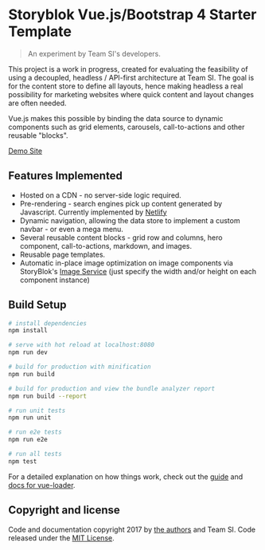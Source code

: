 # Storyblok Vue.js/Bootstrap 4 Starter Template
> An experiment by Team SI's developers.

This project is a work in progress, created for evaluating the feasibility of using a decoupled, headless / API-first architecture at Team SI. The goal is for the content store to define all layouts, hence making headless a real possibility for marketing websites where quick content and layout changes are often needed.

Vue.js makes this possible by binding the data source to dynamic components such as grid elements, carousels, call-to-actions and other reusable "blocks".

[Demo Site](https://teamsi-vuejs-starter.netlify.com/)

## Features Implemented

- Hosted on a CDN - no server-side logic required.
- Pre-rendering - search engines pick up content generated by Javascript. Currently implemented by [Netlify](https://www.netlify.com/docs/prerendering/)
- Dynamic navigation, allowing the data store to implement a custom navbar - or even a mega menu.
- Several reusable content blocks - grid row and columns, hero component, call-to-actions, markdown, and images.
- Reusable page templates.
- Automatic in-place image optimization on image components via StoryBlok's [Image Service](https://www.storyblok.com/docs/image-service) (just specify the width and/or height on each component instance)

## Build Setup

``` bash
# install dependencies
npm install

# serve with hot reload at localhost:8080
npm run dev

# build for production with minification
npm run build

# build for production and view the bundle analyzer report
npm run build --report

# run unit tests
npm run unit

# run e2e tests
npm run e2e

# run all tests
npm test
```

For a detailed explanation on how things work, check out the [guide](http://vuejs-templates.github.io/webpack/) and [docs for vue-loader](http://vuejs.github.io/vue-loader).


## Copyright and license
Code and documentation copyright 2017 by [the authors](https://github.com/teamsidev/storyblok-vue.js-bootstrap4-starter/graphs/contributors) and Team SI. Code released under the [MIT License](https://github.com/teamsidev/storyblok-vue.js-bootstrap4-starter/blob/master/LICENSE).
